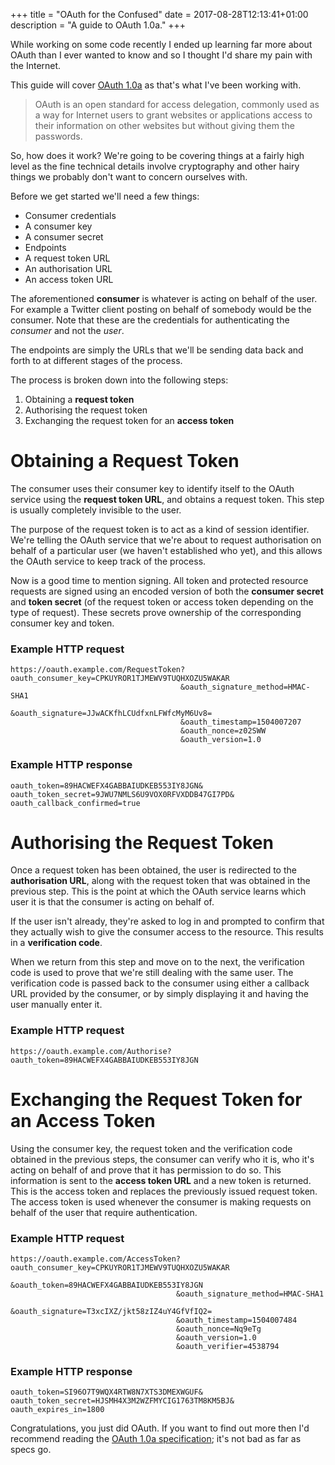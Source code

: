 +++
title = "OAuth for the Confused"
date = 2017-08-28T12:13:41+01:00
description = "A guide to OAuth 1.0a."
+++

While working on some code recently I ended up learning far more about
OAuth than I ever wanted to know and so I thought I'd share my pain with
the Internet.

This guide will cover [OAuth 1.0a](https://oauth.net/core/1.0a/) as
that's what I've been working with.

> OAuth is an open standard for access delegation, commonly used as a
> way for Internet users to grant websites or applications access to
> their information on other websites but without giving them the
> passwords.

So, how does it work? We're going to be covering things at a fairly high
level as the fine technical details involve cryptography and other hairy
things we probably don't want to concern ourselves with.

Before we get started we'll need a few things:

- Consumer credentials
 - A consumer key
 - A consumer secret
- Endpoints
 - A request token URL
 - An authorisation URL
 - An access token URL

The aforementioned __consumer__ is whatever is acting on behalf of the
user. For example a Twitter client posting on behalf of somebody would
be the consumer. Note that these are the credentials for authenticating
the _consumer_ and not the _user_.

The endpoints are simply the URLs that we'll be sending data back and
forth to at different stages of the process.

The process is broken down into the following steps:

1. Obtaining a __request token__
2. Authorising the request token
3. Exchanging the request token for an __access token__

# Obtaining a Request Token

The consumer uses their consumer key to identify itself to the OAuth
service using the __request token URL__, and obtains a request token.
This step is usually completely invisible to the user.

The purpose of the request token is to act as a kind of session
identifier. We're telling the OAuth service that we're about to request
authorisation on behalf of a particular user (we haven't established who
yet), and this allows the OAuth service to keep track of the process.

Now is a good time to mention signing. All token and protected resource
requests are signed using an encoded version of both the __consumer
secret__ and __token secret__ (of the request token or access token
depending on the type of request). These secrets prove ownership of the
corresponding consumer key and token.

### Example HTTP request

```text
https://oauth.example.com/RequestToken?oauth_consumer_key=CPKUYROR1TJMEWV9TUQHXOZU5WAKAR
                                      &oauth_signature_method=HMAC-SHA1
                                      &oauth_signature=JJwACKfhLCUdfxnLFWfcMyM6Uv8=
                                      &oauth_timestamp=1504007207
                                      &oauth_nonce=z02SWW
                                      &oauth_version=1.0
```

### Example HTTP response

```text
oauth_token=89HACWEFX4GABBAIUDKEB553IY8JGN&
oauth_token_secret=9JWU7NMLS6U9VOX0RFVXDDB47GI7PD&
oauth_callback_confirmed=true
```

# Authorising the Request Token

Once a request token has been obtained, the user is redirected to the
__authorisation URL__, along with the request token that was obtained in
the previous step. This is the point at which the OAuth service learns
which user it is that the consumer is acting on behalf of.

If the user isn't already, they're asked to log in and prompted to
confirm that they actually wish to give the consumer access to the
resource. This results in a __verification code__.

When we return from this step and move on to the next, the verification
code is used to prove that we're still dealing with the same user. The
verification code is passed back to the consumer using either a callback
URL provided by the consumer, or by simply displaying it and having the
user manually enter it.

### Example HTTP request

```text
https://oauth.example.com/Authorise?oauth_token=89HACWEFX4GABBAIUDKEB553IY8JGN
```

# Exchanging the Request Token for an Access Token

Using the consumer key, the request token and the verification code
obtained in the previous steps, the consumer can verify who it is, who
it's acting on behalf of and prove that it has permission to do so. This
information is sent to the __access token URL__ and a new token is
returned. This is the access token and replaces the previously issued
request token. The access token is used whenever the consumer is making
requests on behalf of the user that require authentication.

### Example HTTP request

```text
https://oauth.example.com/AccessToken?oauth_consumer_key=CPKUYROR1TJMEWV9TUQHXOZU5WAKAR
                                     &oauth_token=89HACWEFX4GABBAIUDKEB553IY8JGN
                                     &oauth_signature_method=HMAC-SHA1
                                     &oauth_signature=T3xcIXZ/jkt58zIZ4uY4GfVfIQ2=
                                     &oauth_timestamp=1504007484
                                     &oauth_nonce=Nq9eTg
                                     &oauth_version=1.0
                                     &oauth_verifier=4538794
```

### Example HTTP response

```text
oauth_token=SI96O7T9WQX4RTW8N7XTS3DMEXWGUF&
oauth_token_secret=HJSMH4X3M2WZFMYCIG1763TM8KM5BJ&
oauth_expires_in=1800
```

Congratulations, you just did OAuth. If you want to find out more then
I'd recommend reading the [OAuth 1.0a
specification](https://oauth.net/core/1.0a/); it's not bad as far as
specs go.
